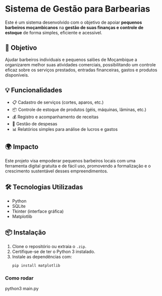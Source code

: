 # Sistema de Gestão para Barbearias

Este é um sistema desenvolvido com o objetivo de apoiar **pequenos barbeiros moçambicanos** na **gestão de suas finanças e controle de estoque** de forma simples, eficiente e acessível.

## 🎯 Objetivo

Ajudar barbeiros individuais e pequenos salões de Moçambique a organizarem melhor suas atividades comerciais, possibilitando um controle eficaz sobre os serviços prestados, entradas financeiras, gastos e produtos disponíveis.

## 💡 Funcionalidades

- 📋 Cadastro de serviços (cortes, aparos, etc.)
- 📦 Controle de estoque de produtos (géis, máquinas, lâminas, etc.)
- 💰 Registro e acompanhamento de receitas
- 🧾 Gestão de despesas
- 📊 Relatórios simples para análise de lucros e gastos

## 🌍 Impacto

Este projeto visa empoderar pequenos barbeiros locais com uma ferramenta digital gratuita e de fácil uso, promovendo a formalização e o crescimento sustentável desses empreendimentos.

## 🛠️ Tecnologias Utilizadas

- Python
- SQLite
- Tkinter (interface gráfica)
- Matplotlib 

## 📦 Instalação

1. Clone o repositório ou extraia o `.zip`.
2. Certifique-se de ter o Python 3 instalado.
3. Instale as dependências com:
   ```bash
   pip install matplotlib

### Como rodar
python3 main.py
